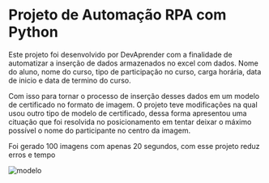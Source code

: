 <h1> Projeto de Automação RPA com Python</h1>
<p> Este projeto foi desenvolvido por DevAprender com a finalidade de automatizar a inserção de dados armazenados no excel com dados. Nome do aluno, nome do curso, tipo de participação no curso, carga horária, data de inicio e data de termino do curso.</p>
<p> Com isso para tornar o processo de inserção desses dados em um modelo de certificado no formato de imagem. O projeto teve modificações na qual usou outro tipo de modelo de certificado, dessa forma apresentou uma cituação que foi resolvida no posicionamento em tentar deixar o máximo possível o nome do participante no centro da imagem.</p>
<p> Foi gerado 100 imagens com apenas 20 segundos, com esse projeto reduz erros e tempo</p>

![modelo](https://github.com/wellingtonzeroone/python_rpa_certificado/assets/165533130/fd6e1c71-191f-46d4-8cb8-cf943b6805e6)

